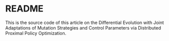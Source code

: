 # README

This is the source code of this article on the Differential Evolution with Joint Adaptations of Mutation Strategies and Control Parameters via Distributed Proximal Policy Optimization.

